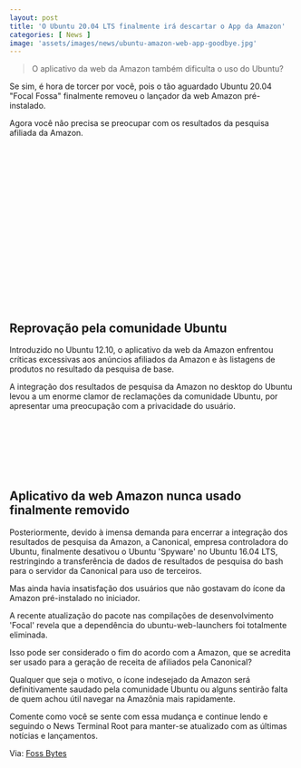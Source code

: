 ```yaml
---
layout: post
title: 'O Ubuntu 20.04 LTS finalmente irá descartar o App da Amazon'
categories: [ News ]
image: 'assets/images/news/ubuntu-amazon-web-app-goodbye.jpg'
---
```


> O aplicativo da web da Amazon também dificulta o uso do Ubuntu?

Se sim, é hora de torcer por você, pois o tão aguardado Ubuntu 20.04 "Focal Fossa" finalmente removeu o lançador da web Amazon pré-instalado.

Agora você não precisa se preocupar com os resultados da pesquisa afiliada da Amazon.

<!-- QUADRADO -->
<script async src="//pagead2.googlesyndication.com/pagead/js/adsbygoogle.js"></script>
<ins class="adsbygoogle"
style="display:inline-block;width:336px;height:280px"
data-ad-client="ca-pub-2838251107855362"
data-ad-slot="5351066970"></ins>
<script>
(adsbygoogle = window.adsbygoogle || []).push({});
</script>

## Reprovação pela comunidade Ubuntu

Introduzido no Ubuntu 12.10, o aplicativo da web da Amazon enfrentou críticas excessivas aos anúncios afiliados da Amazon e às listagens de produtos no resultado da pesquisa de base.

A integração dos resultados de pesquisa da Amazon no desktop do Ubuntu levou a um enorme clamor de reclamações da comunidade Ubuntu, por apresentar uma preocupação com a privacidade do usuário.


<!-- MINI ANÚNCIO -->
<script async src="//pagead2.googlesyndication.com/pagead/js/adsbygoogle.js"></script>
<!-- Games Root -->
<ins class="adsbygoogle"
style="display:inline-block;width:730px;height:95px"
data-ad-client="ca-pub-2838251107855362"
data-ad-slot="5351066970"></ins>
<script>
(adsbygoogle = window.adsbygoogle || []).push({});
</script>

## Aplicativo da web Amazon nunca usado finalmente removido

Posteriormente, devido à imensa demanda para encerrar a integração dos resultados de pesquisa da Amazon, a Canonical, empresa controladora do Ubuntu, finalmente desativou o Ubuntu 'Spyware' no Ubuntu 16.04 LTS, restringindo a transferência de dados de resultados de pesquisa do bash para o servidor da Canonical para uso de terceiros.

Mas ainda havia insatisfação dos usuários que não gostavam do ícone da Amazon pré-instalado no iniciador.

<!-- RETANGULO LARGO 2 -->
<script async src="//pagead2.googlesyndication.com/pagead/js/adsbygoogle.js"></script>
<ins class="adsbygoogle"
style="display:block; text-align:center;"
data-ad-layout="in-article"
data-ad-format="fluid"
data-ad-client="ca-pub-2838251107855362"
data-ad-slot="8549252987"></ins>
<script>
(adsbygoogle = window.adsbygoogle || []).push({});
</script>

A recente atualização do pacote nas compilações de desenvolvimento 'Focal' revela que a dependência do ubuntu-web-launchers foi totalmente eliminada.

Isso pode ser considerado o fim do acordo com a Amazon, que se acredita ser usado para a geração de receita de afiliados pela Canonical?

Qualquer que seja o motivo, o ícone indesejado da Amazon será definitivamente saudado pela comunidade Ubuntu ou alguns sentirão falta de quem achou útil navegar na Amazônia mais rapidamente.

Comente como você se sente com essa mudança e continue lendo e seguindo o News Terminal Root para manter-se atualizado com as últimas notícias e lançamentos.

<!-- RETANGULO LARGO -->
<script async src="https://pagead2.googlesyndication.com/pagead/js/adsbygoogle.js"></script>
<!-- Informat -->
<ins class="adsbygoogle"
style="display:block"
data-ad-client="ca-pub-2838251107855362"
data-ad-slot="2327980059"
data-ad-format="auto"
data-full-width-responsive="true"></ins>
<script>
(adsbygoogle = window.adsbygoogle || []).push({});
</script>

Via: [Foss Bytes](https://fossbytes.com/ubuntu-20-04-lts-drops-amazon-web-app/)
